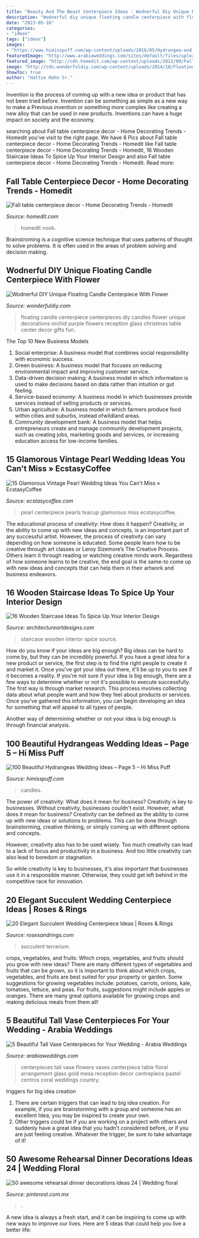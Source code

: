 ```yaml
---
title: "Beauty And The Beast Centerpiece Ideas : Wodnerful Diy Unique Floating Candle Centerpiece With Flower"
description: "Wodnerful diy unique floating candle centerpiece with flower"
date: "2023-05-16"
categories:
- "ideas"
tags: ["ideas"]
images:
- "https://www.himisspuff.com/wp-content/uploads/2016/05/Hydrangea-and-tall-candles-wedding-centerpiece.jpg"
featuredImage: "http://www.arabiaweddings.com/sites/default/files/uploads/2014/07/26/flowers.jpg"
featured_image: "http://cdn.homedit.com/wp-content/uploads/2012/09/Fall-table-centerpiece-decor.jpg"
image: "http://cdn.wonderfuldiy.com/wp-content/uploads/2014/10/Floating-Candle-Centerpiece-With-Flower9.jpg"
ShowToc: true
author: "Hattie Hahn Sr."
---
```



Invention is the process of coming up with a new idea or product that has not been tried before. Invention can be something as simple as a new way to make a Previous invention or something more complex like creating a new alloy that can be used in new products. Inventions can have a huge impact on society and the economy.

	

		
searching about Fall table centerpiece decor - Home Decorating Trends - Homedit you've visit to the right page. We have 8 Pics about Fall table centerpiece decor - Home Decorating Trends - Homedit like Fall table centerpiece decor - Home Decorating Trends - Homedit, 16 Wooden Staircase Ideas To Spice Up Your Interior Design and also Fall table centerpiece decor - Home Decorating Trends - Homedit. Read more:
		
    
## Fall Table Centerpiece Decor - Home Decorating Trends - Homedit

<img loading=lazy src="http://cdn.homedit.com/wp-content/uploads/2012/09/Fall-table-centerpiece-decor.jpg" onerror="this.onerror=null;this.src='https://tse2.mm.bing.net/th?id=OIP.HSPUAA8iB19kb3C_Op7tkwHaLC&amp;pid=15.1';" alt="Fall table centerpiece decor - Home Decorating Trends - Homedit">

_Source: homedit.com_

>homedit nook. 

	

Brainstroming is a cognitive science technique that uses patterns of thought to solve problems. It is often used in the areas of problem solving and decision making.

    
## Wodnerful DIY Unique Floating Candle Centerpiece With Flower

<img loading=lazy src="http://cdn.wonderfuldiy.com/wp-content/uploads/2014/10/Floating-Candle-Centerpiece-With-Flower9.jpg" onerror="this.onerror=null;this.src='https://tse3.mm.bing.net/th?id=OIP.Ork8fww5x3gMSWgzxhf9CQHaJ4&amp;pid=15.1';" alt="Wodnerful DIY Unique Floating Candle Centerpiece With Flower">

_Source: wonderfuldiy.com_

>floating candle centerpiece centerpieces diy candles flower unique decorations orchid purple flowers reception glass christmas table center decor gifts fun. 

	

The Top 10 New Business Models
1. Social enterprise: A business model that combines social responsibility with economic success.
2. Green business: A business model that focuses on reducing environmental impact and improving customer service.
3. Data-driven decision making: A business model in which information is used to make decisions based on data rather than intuition or gut feeling.
4. Service-based economy: A business model in which businesses provide services instead of selling products or services. 
5. Urban agriculture: A business model in which farmers produce food within cities and suburbs, instead ofwildland areas. 
6. Community development bank: A business model that helps entrepreneurs create and manage community development projects, such as creating jobs, marketing goods and services, or increasing education access for low-income families.

    
## 15 Glamorous Vintage Pearl Wedding Ideas You Can&#039;t Miss » EcstasyCoffee

<img loading=lazy src="https://i1.wp.com/www.ecstasycoffee.com/wp-content/uploads/2016/11/vintage-teacup-and-pearls-wedding-centerpiece.jpg?resize=564%2C846" onerror="this.onerror=null;this.src='https://tse1.mm.bing.net/th?id=OIP.8Yfd9O_muYf5NBbhWr4r9AHaLH&amp;pid=15.1';" alt="15 Glamorous Vintage Pearl Wedding Ideas You Can&#039;t Miss » EcstasyCoffee">

_Source: ecstasycoffee.com_

>pearl centerpiece pearls teacup glamorous miss ecstasycoffee. 

	

The educational process of creativity: How does it happen?
Creativity, or the ability to come up with new ideas and concepts, is an important part of any successful artist. However, the process of creativity can vary depending on how someone is educated. Some people learn how to be creative through art classes or Leroy Sizemore’s The Creative Process. Others learn it through reading or watching creative minds work. Regardless of how someone learns to be creative, the end goal is the same-to come up with new ideas and concepts that can help them in their artwork and business endeavors.

    
## 16 Wooden Staircase Ideas To Spice Up Your Interior Design

<img loading=lazy src="https://www.architectureartdesigns.com/wp-content/uploads/2017/02/8-32-630x630.jpg" onerror="this.onerror=null;this.src='https://tse2.mm.bing.net/th?id=OIP.pq4nP97BBHL1nd00ofcCWQHaHa&amp;pid=15.1';" alt="16 Wooden Staircase Ideas To Spice Up Your Interior Design">

_Source: architectureartdesigns.com_

>staircase wooden interior spice source. 

	

How do you know if your ideas are big enough?
Big ideas can be hard to come by, but they can be incredibly powerful. If you have a great idea for a new product or service, the first step is to find the right people to create it and market it. Once you've got your idea out there, it'll be up to you to see if it becomes a reality. If you're not sure if your idea is big enough, there are a few ways to determine whether or not it's possible to execute successfully. 
The first way is through market research. This process involves collecting data about what people want and how they feel about products or services. Once you've gathered this information, you can begin developing an idea for something that will appeal to all types of people. 

Another way of determining whether or not your idea is big enough is through financial analysis.

    
## 100 Beautiful Hydrangeas Wedding Ideas – Page 5 – Hi Miss Puff

<img loading=lazy src="https://www.himisspuff.com/wp-content/uploads/2016/05/Hydrangea-and-tall-candles-wedding-centerpiece.jpg" onerror="this.onerror=null;this.src='https://tse1.mm.bing.net/th?id=OIP.zRwdo5mFmk5uVzCy9wpVfQHaLJ&amp;pid=15.1';" alt="100 Beautiful Hydrangeas Wedding Ideas – Page 5 – Hi Miss Puff">

_Source: himisspuff.com_

>candles. 

	

The power of creativity: What does it mean for business?
Creativity is key to businesses. Without creativity, businesses couldn't exist. However, what does it mean for business? 
Creativity can be defined as the ability to come up with new ideas or solutions to problems. This can be done through brainstorming, creative thinking, or simply coming up with different options and concepts. 

However, creativity also has to be used wisely. Too much creativity can lead to a lack of focus and productivity in a business. And too little creativity can also lead to boredom or stagnation. 

So while creativity is key to businesses, it's also important that businesses use it in a responsible manner. Otherwise, they could get left behind in the competitive race for innovation.

    
## 20 Elegant Succulent Wedding Centerpiece Ideas | Roses &amp; Rings

<img loading=lazy src="http://www.rosesandrings.com/wp-content/uploads/2018/01/Terrarium-and-succulent-wedding-centerpiece.jpg" onerror="this.onerror=null;this.src='https://tse2.mm.bing.net/th?id=OIP.JV4d66JBs8nT_eHuTUcE0QHaJ8&amp;pid=15.1';" alt="20 Elegant Succulent Wedding Centerpiece Ideas | Roses &amp; Rings">

_Source: rosesandrings.com_

>succulent terrarium. 

	

crops, vegetables, and fruits: Which crops, vegetables, and fruits should you grow with new ideas?
There are many different types of vegetables and fruits that can be grown, so it is important to think about which crops, vegetables, and fruits are best suited for your property or garden. Some suggestions for growing vegetables include: potatoes, carrots, onions, kale, tomatoes, lettuce, and peas. For fruits, suggestions might include apples or oranges. There are many great options available for growing crops and making delicious meals from them all!

    
## 5 Beautiful Tall Vase Centerpieces For Your Wedding - Arabia Weddings

<img loading=lazy src="http://www.arabiaweddings.com/sites/default/files/uploads/2014/07/26/flowers.jpg" onerror="this.onerror=null;this.src='https://tse2.mm.bing.net/th?id=OIP.Fr-C9qwQ04EpihZtgCDgfgHaLG&amp;pid=15.1';" alt="5 Beautiful Tall Vase Centerpieces for Your Wedding - Arabia Weddings">

_Source: arabiaweddings.com_

>centerpieces tall vase flowers vases centerpiece table floral arrangement glass gold mesa reception decor centrepiece pastel centros coral weddings country. 

	

triggers for big idea creation
1. There are certain triggers that can lead to big idea creation. For example, if you are brainstorming with a group and someone has an excellent Idea, you may be inspired to create your own. 
2. Other triggers could be if you are working on a project with others and suddenly have a great idea that you hadn't considered before, or if you are just feeling creative. Whatever the trigger, be sure to take advantage of it!

    
## 50 Awesome Rehearsal Dinner Decorations Ideas 24 | Wedding Floral

<img loading=lazy src="https://i.pinimg.com/736x/f0/57/82/f057825d28d5539edc0694a77cdf2da9.jpg" onerror="this.onerror=null;this.src='https://tse2.mm.bing.net/th?id=OIP.rZ45ME30XdGeQaNEV4h-4AAAAA&amp;pid=15.1';" alt="50 awesome rehearsal dinner decorations ideas 24 | Wedding floral">

_Source: pinterest.com.mx_

>. 

	

A new idea is always a fresh start, and it can be inspiring to come up with new ways to improve our lives. Here are 5 ideas that could help you live a better life: 


